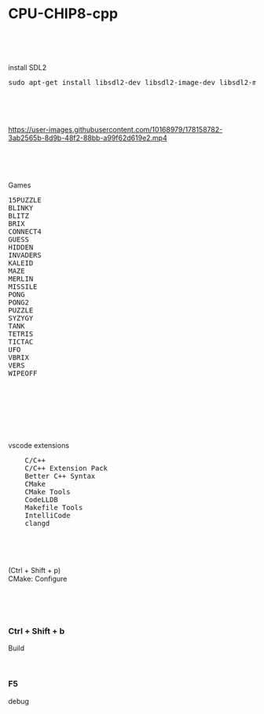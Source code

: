 # CPU-CHIP8-cpp

<br><br><br>

install SDL2

<pre>
sudo apt-get install libsdl2-dev libsdl2-image-dev libsdl2-mixer-dev libsdl2-net-dev libsdl2-ttf-dev
</pre>

<br><br><br>

https://user-images.githubusercontent.com/10168979/178158782-3ab2565b-8d9b-48f2-88bb-a99f62d619e2.mp4

<br><br><br>

Games  
<pre>
15PUZZLE  
BLINKY  
BLITZ
BRIX
CONNECT4
GUESS
HIDDEN
INVADERS
KALEID
MAZE
MERLIN
MISSILE
PONG
PONG2
PUZZLE
SYZYGY
TANK
TETRIS
TICTAC
UFO
VBRIX
VERS
WIPEOFF
</pre>

<br><br><br>
<br><br><br>


vscode extensions

<pre>
    C/C++
    C/C++ Extension Pack
    Better C++ Syntax
    CMake
    CMake Tools
    CodeLLDB
    Makefile Tools
    IntelliCode
    clangd
</pre>

<br><br><br>

(Ctrl + Shift + p)  
CMake: Configure

<br><br><br>

### Ctrl + Shift + b

Build

<br>

### F5

debug

<br><br><br>
